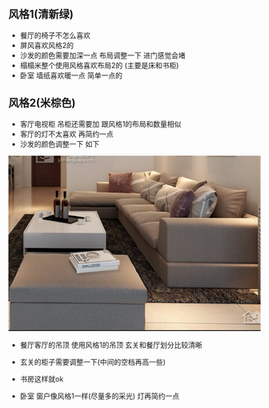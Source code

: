 ## 风格1(清新绿)

- 餐厅的椅子不怎么喜欢
- 屏风喜欢风格2的
- 沙发的颜色需要加深一点 布局调整一下 进门感觉会堵
- 榻榻米整个使用风格喜欢布局2的 (主要是床和书柜)
- 卧室 墙纸喜欢暖一点 简单一点的

## 风格2(米棕色)

- 客厅电视柜 吊柜还需要加 跟风格1的布局和数量相似
- 客厅的灯不太喜欢 再简约一点
- 沙发的颜色调整一下 如下

![沙发](img/sofa.png)

- 餐厅客厅的吊顶 使用风格1的吊顶 玄关和餐厅划分比较清晰

- 玄关的柜子需要调整一下(中间的空档再高一些)
- 书房这样就ok
- 卧室 窗户像风格1一样(尽量多的采光) 灯再简约一点 

